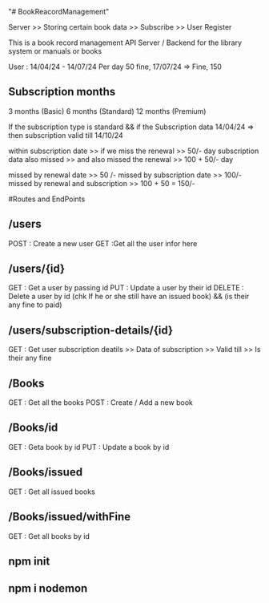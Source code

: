 "# BookReacordManagement"

Server >> Storing certain book data >> Subscribe >> User Register

This is a book record management API Server / Backend for the library system or manuals or books

User : 14/04/24 - 14/07/24
Per day 50 fine,
17/07/24 => Fine, 150

## Subscription months

3 months (Basic)
6 months (Standard)
12 months (Premium)

If the subscription type is standard && if the Subscription data 14/04/24
=> then subscription valid till 14/10/24

within subscription date >> if we miss the renewal >> 50/- day
subscription data also missed >> and also missed the renewal >> 100 + 50/- day

missed by renewal date >> 50 /-
missed by subscription date >> 100/-
missed by renewal and subscription >> 100 + 50 = 150/-

#Routes and EndPoints

## /users

POST : Create a new user
GET :Get all the user infor here

## /users/{id}

GET : Get a user by passing id
PUT : Update a user by their id
DELETE : Delete a user by id (chk If he or she still have an issued book) && (is their any fine to paid)

## /users/subscription-details/{id}

GET : Get user subscription deatils >> Data of subscription >> Valid till >> Is their any fine

## /Books

GET : Get all the books
POST : Create / Add a new book

## /Books/id

GET : Geta book by id
PUT : Update a book by id

## /Books/issued

GET : Get all issued books

## /Books/issued/withFine

GET : Get all books by id

## npm init

## npm i nodemon

